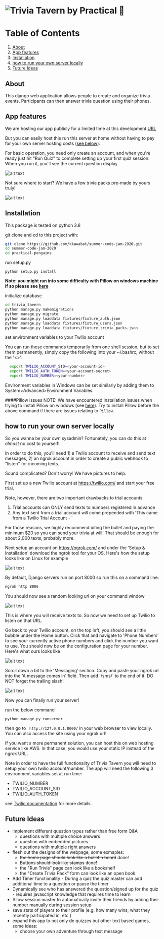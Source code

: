 
# ![Trivia Tavern](trivia_tavern/static/header_logo.png) by Practical :penguin:
 
# Table of Contents

1. [About](#about)
2. [App features](#tour-of-the-app)
3. [Installation](#Installation)
5. [how to run your own server locally](#how-to-run-your-own-server-locally) 
6. [Future Ideas](#Ideas-and-Feature-for-the-future)

## About
This django web application allows people to create and organize trivia events. Participants can then answer trivia
 question using their phones.
 
## App features
We are hosting our app publicly for a limited time at this development [URL](https://a95e3eb77ce9.ngrok.io)

But you can easily host this run this server at home without having to pay for your own server
hosting costs ([see below](#how-to-run-your-own-server-locally)).

For basic operation, you need only create an account, and when you're ready just hit "Run Quiz" to
complete setting up your first quiz session. When you run it, you'll see the current question display

![alt text](screenshots/quiz-run.png?raw=True)

Not sure where to start? We have a few trivia packs pre-made by yours truly!

![alt text](screenshots/trivia_pack_page.PNG?raw=True)

## Installation
This package is tested on python 3.8

git clone and cd to this project with:

```bash
git clone https://github.com/kkawabat/summer-code-jam-2020.git
cd summer-code-jam-2020
cd practical-penguins
```

run setup.py

    python setup.py install
  
**Note: you might run into some difficulty with Pillow on windows machine if so please see [here](#pillow-issues)**

initialize database

```bash
cd trivia_tavern
python manage.py makemigrations
python manage.py migrate
python manage.py loaddata fixtures/fixture_auth.json
python manage.py loaddata fixtures/fixture_users.json
python manage.py loaddata fixtures/fixture_trivia_packs.json
```

set environment variables to your Twilio account

You can run these commands temporarily from one shell session, but to set them permanently, simply copy the following
into your ~/.bashrc, without the '<>':
```bash
  export TWILIO_ACCOUNT_SID=<your-account-id>
  export TWILIO_AUTH_TOKEN=<your-account-secret>
  export TWILIO_NUMBER=<your-number>
```

Environment variables in Windows can be set similarly by adding them to System>Advanced>Environment Variables

####Pillow issues
NOTE: We have encountered installation issues when trying to install Pillow on windows
(see [here](https://stackoverflow.com/questions/41188838/cant-install-pillow-in-windows)).
Try to install Pillow before the above command if there are issues relating to `Pillow`.

## how to run your own server locally

So you wanna be your own sysadmin? Fortunately, you can do this at *almost* no cost to yourself!

In order to do this, you'll need 1) a Twilio account to receive and send text messages, 2) an ngrok
account in order to create a public webhook to "listen" for incoming texts.

Sound complicated? Don't worry! We have pictures to help.

First set up a new Twilio account at https://twilio.com/ and start your free trial.

Note, however, there are two important drawbacks to trial accounts
1) Trial accounts can ONLY send texts to numbers registered in advance
2) Any text sent from a trial account will come prepended with 'This came from a Twilio Trial Account - '

For those reasons, we highly recommend biting the bullet and paying the minimum $20 so you can send your trivia at will! That should be enough for about 2,000 texts, probably more.

Next setup an account on https://ngrok.com/ and under the 'Setup & Installation' download the ngrok tool for your OS. Here's how the setup looks like on Linux for example

![alt text](screenshots/ngrok-linux-setup.png?raw=True)

By default, Django servers run on port 8000 so run this on a command line:
```bash
ngrok http 8000
```

You should now see a random looking url on your command window

![alt text](screenshots/ngrok-running.png?raw=True)

This is where you will receive texts to. So now we need to set up Twilio to listen on that URL.

Go back to your Twilio account, on the top left, you should see a little bubble under the Home button. Click that and navigate to 'Phone Numbers' to see your currently active phone numbers and click the number you want to use. You should now be on the configuration page for your number. Here's what ours looks like

![alt text](screenshots/twilio-setup1.png?raw=True)

Scroll down a bit to the 'Messaging' section. Copy and paste your ngrok url into the 'A message comes in' field. Then add '/sms/' to the end of it. DO NOT forget the trailing slash!

![alt text](screenshots/twilio-setup2.png?raw=True)

Now you can finally run your server!

run the below command

    python manage.py runserver

then go to ` http://127.0.0.1:8000/` in your web browser to view locally. You can also access the site using your ngrok url!

If you want a more permanent solution, you can host this on web hosting service like AWS. In that case, you would use your static IP instead of the ngrok URL.

Note in order to have the full functionality of Trivia Tavern you will need to setup your own twilio account/number.
The app will need the following 3 environment variables set at run time:
- TWILIO_NUMBER
- TWILIO_ACCOUNT_SID
- TWILIO_AUTH_TOKEN  

see [Twilio documentation](https://www.twilio.com/docs) for more details.

## Future Ideas
- implement different question types rather than free form Q&A
    - questions with multiple choice answers
    - question with embedded pictures
    - questions with multiple right answers
- flesh out the designs of the webpage, some exmaples:
    - ~~the home page should look like a bulletin board~~ done!
    - ~~Buttons should look like stamps~~ done!
    - the "Run Trivia" page can look like a bookshelf
    - the "Create Trivia Pack" form can look like an open book  
- Add Timer functionality - During a quiz the quiz master can add additional time to a question or pause the timer
- Dynamically see who has answered the question/signed up for the quiz - requires javascript knowledge that requires
time to learn
- Allow session master to automatically invite their friends by adding their number manually during session setup
- save stats of players to their profile (e.g. how many wins, what they recently participated in, etc.)
- expand this app to not only do quizzes but other text based games, some ideas:
    - choose your own adventure through text message
